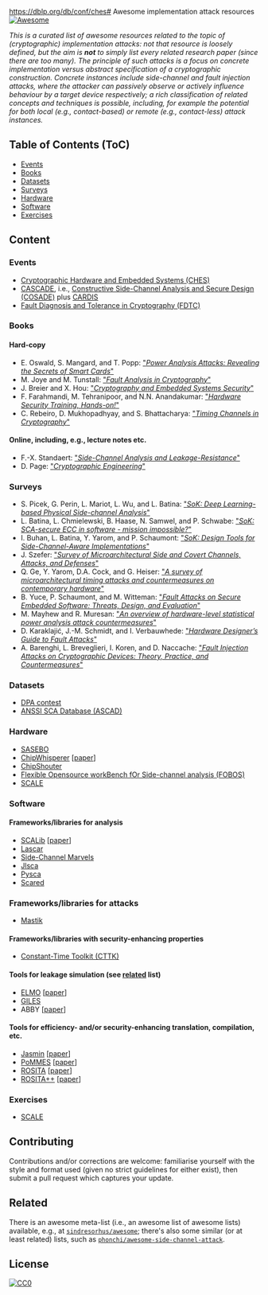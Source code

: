 https://dblp.org/db/conf/ches# Awesome implementation attack resources [![Awesome](https://awesome.re/badge-flat.svg)](https://awesome.re)

<!--- ==================================================================== --->

*This is
a curated list of awesome resources related to the topic of (cryptographic) implementation attacks:
not that resource is loosely defined, but the aim is **not** to simply list
every related research paper (since there are too many).
The principle of such attacks is a focus on concrete implementation versus 
abstract specification of a cryptographic construction.  Concrete instances 
include
side-channel 
and
fault injection 
attacks, where the attacker can
passively observe
or
 actively influence
behaviour by a target device respectively; a rich classification of related
concepts and techniques is possible, including, for example the potential
for both
local  (e.g., contact-based)
or 
remote (e.g., contact-less)
attack instances.*

<!--- ==================================================================== --->

## Table of Contents (ToC)

- [Events](#events)
- [Books](#books)
- [Datasets](#datasets)
- [Surveys](#surveys)
- [Hardware](#hardware)
- [Software](#software)
- [Exercises](#exercises)

<!--- ==================================================================== --->

## Content

<!--- -------------------------------------------------------------------- --->

### Events

- [Cryptographic Hardware and Embedded Systems (CHES)](https://ches.iacr.org)
- [CASCADE](https://cascade-conference.org), i.e., [Constructive Side-Channel Analysis and Secure Design (COSADE)](https://www.cosade.org) plus [CARDIS](https://cardis.org)
- [Fault Diagnosis and Tolerance in Cryptography (FDTC)](https://www.fdtc-workshop.eu)

<!--- -------------------------------------------------------------------- --->

### Books

#### Hard-copy

- E. Oswald, S. Mangard, and T. Popp: ["*Power Analysis Attacks: Revealing the Secrets of Smart Cards*"](https://link.springer.com/book/10.1007/978-0-387-38162-6)
- M. Joye and M. Tunstall: ["*Fault Analysis in Cryptography*"](https://link.springer.com/book/10.1007/978-3-642-29656-7)
- J. Breier and X. Hou: ["*Cryptography and Embedded Systems Security*"](https://link.springer.com/book/10.1007/978-3-031-62205-2)
- F. Farahmandi, M. Tehranipoor, and N.N. Anandakumar: ["*Hardware Security Training, Hands-on!*"](https://link.springer.com/book/10.1007/978-3-031-31034-8)
- C. Rebeiro, D. Mukhopadhyay, and S. Bhattacharya: ["*Timing Channels in Cryptography*"](https://link.springer.com/book/10.1007/978-3-319-12370-7)

#### Online, including, e.g., lecture notes etc.

- F.-X. Standaert: ["*Side-Channel Analysis and Leakage-Resistance*"](https://perso.uclouvain.be/fstandae/book.html)
- D. Page: ["*Cryptographic Engineering*"](https://www.phoo.org/book/ceng/index.html)

<!--- -------------------------------------------------------------------- --->

### Surveys

- S. Picek, G. Perin, L. Mariot, L. Wu, and L. Batina: ["*SoK: Deep Learning-based Physical Side-channel Analysis*"](https://dblp.org/rec/journals/csur/PicekPMWB23.html)
- L. Batina, L. Chmielewski, B. Haase, N. Samwel, and P. Schwabe: ["*SoK: SCA-secure ECC in software - mission impossible?*"](https://dblp.org/rec/journals/tches/BatinaCHSS23.html)
- I. Buhan, L. Batina, Y. Yarom, and P. Schaumont: ["*SoK: Design Tools for Side-Channel-Aware Implementations*"](https://dblp.org/rec/conf/asiaccs/BuhanBYS22.html)
- J. Szefer: ["*Survey of Microarchitectural Side and Covert Channels, Attacks, and Defenses*"](https://dblp.org/rec/journals/jhss/Szefer19.html)
- Q. Ge, Y. Yarom, D.A. Cock, and G. Heiser: ["*A survey of microarchitectural timing attacks and countermeasures on contemporary hardware*"](https://dblp.org/rec/journals/jce/GeYCH18.html)
- B. Yuce, P. Schaumont, and M. Witteman: ["*Fault Attacks on Secure Embedded Software: Threats, Design, and Evaluation*"](https://dblp.org/rec/journals/jhss/YuceSW18.html)
- M. Mayhew and R. Muresan: ["*An overview of hardware-level statistical power analysis attack countermeasures*"](https://dblp.org/rec/journals/jce/MayhewM17.html)
- D. Karaklajić, J.-M. Schmidt, and I. Verbauwhede: ["*Hardware Designer’s Guide to Fault Attacks*"](https://dblp.org/rec/journals/tvlsi/KaraklajicSV13.html)
- A. Barenghi, L. Breveglieri, I. Koren, and D. Naccache: ["*Fault Injection Attacks on Cryptographic Devices: Theory, Practice, and Countermeasures*"](https://dblp.org/rec/journals/pieee/BarenghiBKN12.html)

<!--- -------------------------------------------------------------------- --->

### Datasets

- [DPA contest](https://dpacontest.telecom-paris.fr)
- [ANSSI SCA Database (ASCAD)](https://github.com/ANSSI-FR/ASCAD)

<!--- -------------------------------------------------------------------- --->

### Hardware

- [SASEBO](https://www.risec.aist.go.jp/project/sasebo)
- [ChipWhisperer](https://www.newae.com/chipwhisperer) [[paper](https://dblp.org/rec/conf/cosade/OFlynnC14.html)]
- [ChipShouter](https://www.newae.com/chipshouter)
- [Flexible Opensource workBench fOr Side-channel analysis (FOBOS)](https://cryptography.gmu.edu/documentation/fobos3)
- [SCALE](https://github.com/danpage/scale-hw)

<!--- -------------------------------------------------------------------- --->

### Software

#### Frameworks/libraries for analysis

- [SCALib](https://github.com/simple-crypto/SCALib) [[paper](https://dblp.org/rec/journals/jossw/CassiersB23.html)]
- [Lascar](https://github.com/Ledger-Donjon/lascar)
- [Side-Channel Marvels](https://github.com/SideChannelMarvels)
- [Jlsca](https://github.com/Riscure/Jlsca)
- [Pysca](https://github.com/ikizhvatov/pysca)
- [Scared](https://gitlab.com/eshard/scared)

### Frameworks/libraries for attacks

- [Mastik](https://github.com/0xADE1A1DE/Mastik)

#### Frameworks/libraries with security-enhancing properties

- [Constant-Time Toolkit (CTTK)](https://github.com/pornin/CTTK)

#### Tools for leakage simulation (see [related](https://ileanabuhan.github.io/Tools) list)

- [ELMO](https://github.com/sca-research/ELMO) [[paper](https://dblp.org/rec/conf/uss/McCannOW17.html)]
- [GILES](https://github.com/sca-research/GILES)
- ABBY [[paper](https://dblp.org/rec/conf/asiaccs/BazanganiIBB24)]

#### Tools for efficiency- and/or security-enhancing translation, compilation, etc.

- [Jasmin](https://github.com/jasmin-lang/jasmin) [[paper](https://dblp.org/rec/conf/ccs/AlmeidaBBBGLOPS17.html)]
- [PoMMES](https://github.com/ChairImpSec/PoMMES) [[paper](https://dblp.org/rec/journals/tches/ZeitschnerM24.html)]
- [ROSITA](https://github.com/0xADE1A1DE/Rosita) [[paper](https://dblp.org/rec/conf/ndss/SheltonSB00Y21.html)]
- [ROSITA++](https://github.com/0xADE1A1DE/Rositaplusplus) [[paper](https://dblp.org/rec/conf/ccs/SheltonCS0BY21.html)]

<!--- -------------------------------------------------------------------- --->

### Exercises

- [SCALE](https://github.com/danpage/scale-sw)

<!--- ==================================================================== --->

## Contributing

Contributions and/or corrections are welcome: familiarise yourself with 
the style and format used (given no strict guidelines for either exist), 
then submit a pull request which captures your update.

<!--- ==================================================================== --->

## Related

There is an awesome meta-list (i.e., an awesome list of awesome lists)
available, e.g., at 
[`sindresorhus/awesome`](https://github.com/sindresorhus/awesome);
there's also some similar (or at least related) lists, such as
[`phonchi/awesome-side-channel-attack`](https://github.com/phonchi/awesome-side-channel-attack).

<!--- ==================================================================== --->

## License 

[![CC0](https://licensebuttons.net/p/zero/1.0/88x31.png)](https://creativecommons.org/publicdomain/zero/1.0)

<!--- ==================================================================== --->
